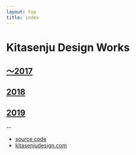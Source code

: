 ```yaml
---
layout: top
title: index
---
```


# Kitasenju Design Works

## [〜2017](./2017s/)

## [2018](./2018/)

## [2019](./2019/)

--

* [source code](https://github.com/kitasenjudesign/kitasenjudesign.github.io/tree/master/work)
* [kitasenjudesign.com](https://kitasenjudesign.com)
